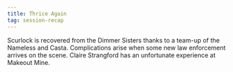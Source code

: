```yaml
---
title: Thrice Again
tag: session-recap
---
```


Scurlock is recovered from the Dimmer Sisters thanks to a team-up of the Nameless and Casta. Complications arise when some new law enforcement arrives on the scene. Claire Strangford has an unfortunate experience at Makeout Mine.